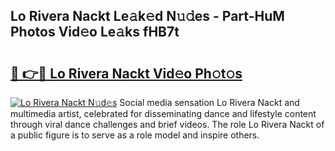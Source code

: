 ## Lo Rivera Nackt Le𝚊k𝚎d N𝚞𝚍es - Part-HuM Photos Vid𝚎o Le𝚊ks fHB7t

# <h2><a href="http://fb07hr1.evod.top/?m=Lo+Rivera+Nackt">🔗 👉🔴 Lo Rivera Nackt Vid𝚎o Ph𝚘t𝚘s</a></h2>

[![Lo Rivera Nackt N𝚞d𝚎s](https://i.imgur.com/8V9OHl7.gif)](http://fb07hr1.evod.top/?m=Lo+Rivera+Nackt)
Social media sensation Lo Rivera Nackt and multimedia artist, celebrated for disseminating dance and lifestyle content through viral dance challenges and brief videos. The role Lo Rivera Nackt of a public figure is to serve as a role model and inspire others. 
